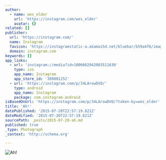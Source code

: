 ```yaml
---
author:
  - name: wes_elder
    url: 'https://instagram.com/wes_elder'
    avatar: {}
related: []
publisher:
  url: 'https://instagram.com/'
  name: Instagram
  favicon: 'https://instagramstatic-a.akamaihd.net/bluebar/b59a4f6/images/ico/favicon.ico'
  domain: instagram.com
keywords: []
app_links:
  - url: 'instagram://media?id=1006602942083511630'
    type: ios
    app_name: Instagram
    app_store_id: '389801252'
  - url: 'https://instagram.com/p/34LArowDVO/'
    type: android
    app_name: Instagram
    package: com.instagram.android
isBasedOnUrl: 'https://instagram.com/p/34LArowDVO/?taken-by=wes_elder'
title: 'Ah!'
datePublished: '2015-07-20T22:57:19.821Z'
dateModified: '2015-07-20T22:57:19.821Z'
sourcePath: _posts/2015-07-20-ah.md
published: true
_type: Photograph
_context: 'http://schema.org'

---
```

![Ah&excl;](https://igcdn-photos-e-a.akamaihd.net/hphotos-ak-xaf1/t51.2885-15/11419198_1598922950388268_778580000_n.jpg)